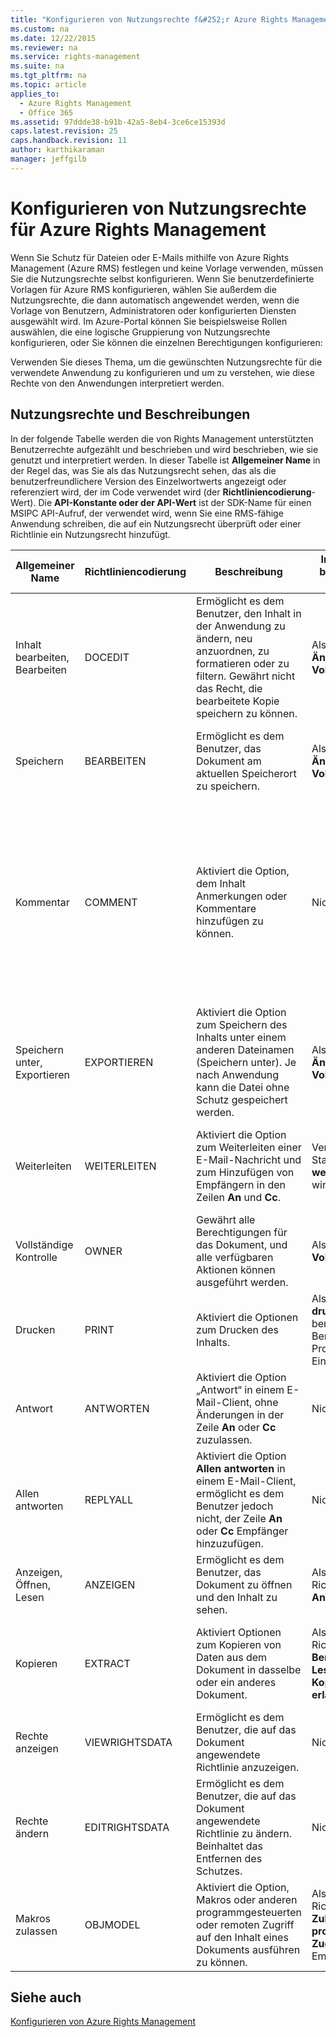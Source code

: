 ```yaml
---
title: "Konfigurieren von Nutzungsrechte f&#252;r Azure Rights Management"
ms.custom: na
ms.date: 12/22/2015
ms.reviewer: na
ms.service: rights-management
ms.suite: na
ms.tgt_pltfrm: na
ms.topic: article
applies_to: 
  - Azure Rights Management
  - Office 365
ms.assetid: 97ddde38-b91b-42a5-8eb4-3ce6ce15393d
caps.latest.revision: 25
caps.handback.revision: 11
author: karthikaraman
manager: jeffgilb
---
```

# Konfigurieren von Nutzungsrechte f&#252;r Azure Rights Management
Wenn Sie Schutz für Dateien oder E-Mails mithilfe von Azure Rights Management (Azure RMS) festlegen und keine Vorlage verwenden, müssen Sie die Nutzungsrechte selbst konfigurieren. Wenn Sie benutzerdefinierte Vorlagen für Azure RMS konfigurieren, wählen Sie außerdem die Nutzungsrechte, die dann automatisch angewendet werden, wenn die Vorlage von Benutzern, Administratoren oder konfigurierten Diensten ausgewählt wird. Im Azure-Portal können Sie beispielsweise Rollen auswählen, die eine logische Gruppierung von Nutzungsrechte konfigurieren, oder Sie können die einzelnen Berechtigungen konfigurieren:

Verwenden Sie dieses Thema, um die gewünschten Nutzungsrechte für die verwendete Anwendung zu konfigurieren und um zu verstehen, wie diese Rechte von den Anwendungen interpretiert werden.

## Nutzungsrechte und Beschreibungen
In der folgende Tabelle werden die von Rights Management unterstützten Benutzerrechte aufgezählt und beschrieben und wird beschrieben, wie sie genutzt und interpretiert werden. In dieser Tabelle ist **Allgemeiner Name** in der Regel das, was Sie als das Nutzungsrecht sehen, das als die benutzerfreundlichere Version des Einzelwortwerts angezeigt oder referenziert wird, der im Code verwendet wird (der **Richtliniencodierung**-Wert). Die **API-Konstante oder der API-Wert** ist der SDK-Name für einen MSIPC API-Aufruf, der verwendet wird, wenn Sie eine RMS-fähige Anwendung schreiben, die auf ein Nutzungsrecht überprüft oder einer Richtlinie ein Nutzungsrecht hinzufügt.

|Allgemeiner Name|Richtliniencodierung|Beschreibung|Implementierung in benutzerdefinierten Office-Rechten|Name des Azure-Portals|Name in den AD RMS-Vorlagen|API-Konstante oder API-Wert|Zusätzliche Informationen|
|--------------------|------------------------|----------------|---------------------------------------------------------|--------------------------|-------------------------------|-------------------------------|-----------------------------|
|Inhalt bearbeiten, Bearbeiten|DOCEDIT|Ermöglicht es dem Benutzer, den Inhalt in der Anwendung zu ändern, neu anzuordnen, zu formatieren oder zu filtern. Gewährt nicht das Recht, die bearbeitete Kopie speichern zu können.|Als Teil der Optionen **Ändern** und **Vollzugriff**.|**Inhalt bearbeiten**|**Bearbeiten**|Nicht verfügbar|In Office-Anwendungen ermöglicht dieses Recht es den Benutzern auch, das Dokument zu speichern.|
|Speichern|BEARBEITEN|Ermöglicht es dem Benutzer, das Dokument am aktuellen Speicherort zu speichern.|Als Teil der Optionen **Ändern** und **Vollzugriff**.|**Datei speichern**|**Speichern**|IPC_GENERIC_WRITEL"EDIT"|In Office-Anwendungen ermöglicht dieses Recht es den Benutzern auch, das Dokument zu ändern.|
|Kommentar|COMMENT|Aktiviert die Option, dem Inhalt Anmerkungen oder Kommentare hinzufügen zu können.|Nicht implementiert.|Nicht implementiert.|Nicht implementiert.|IPC_GENERIC_COMMENTL"COMMENT"|Dieses Recht ist im SDK verfügbar, ist als eine Ad-hoc-Richtlinie im RMS-Schutz-Modul (RMSProtection) für Windows PowerShell verfügbar und wurde in einigen Anwendungen von Softwarelieferanten implementiert. Es wird allerdings nicht häufig verwendet und wird derzeit nicht vom Office-Anwendungen unterstützt.|
|Speichern unter, Exportieren|EXPORTIEREN|Aktiviert die Option zum Speichern des Inhalts unter einem anderen Dateinamen (Speichern unter). Je nach Anwendung kann die Datei ohne Schutz gespeichert werden.|Als Teil der Optionen **Ändern** und **Vollzugriff**.|**Inhalt exportieren (Speichern unter)**|**Exportieren (Speichern unter)**|IPC_GENERIC_EXPORTL"EXPORT"|Durch dieses Recht hat der Benutzer auch die Möglichkeit, andere Exportoptionen in Anwendungen auszuführen, beispielsweise **An OneNote senden**.|
|Weiterleiten|WEITERLEITEN|Aktiviert die Option zum Weiterleiten einer E-Mail-Nachricht und zum Hinzufügen von Empfängern in den Zeilen **An** und **Cc**.|Verweigert, wenn die Standardrichtlinie **Nicht weiterleiten** verwendet wird.|**Weiterleiten**|**Weiterleiten**|IPC_EMAIL_FORWARDL"FORWARD"|Gestattet es dem Weiterleiter nicht, anderen Benutzern Berechtigungen als Teil des Weiterleitungsvorgangs zu gewähren.|
|Vollständige Kontrolle|OWNER|Gewährt alle Berechtigungen für das Dokument, und alle verfügbaren Aktionen können ausgeführt werden.|Als benutzerdefinierte **Vollzugriff**-Option.|**Vollständige Kontrolle**|**Vollständige Kontrolle**|IPC_GENERIC_ALLL"OWNER"|Umfasst die Möglichkeit, den Schutz zu entfernen.|
|Drucken|PRINT|Aktiviert die Optionen zum Drucken des Inhalts.|Als Option **Inhalt drucken** in benutzerdefinierten Berechtigungen. Keine Pro-Empfänger-Einstellung.|**Drucken**|**Drucken**|IPC_GENERIC_PRINTL"PRINT|Keine weiteren Informationen|
|Antwort|ANTWORTEN|Aktiviert die Option „Antwort“ in einem E-Mail-Client, ohne Änderungen in der Zeile **An** oder **Cc** zuzulassen.|Nicht verfügbar|**Antwort**|**Antwort**|IPC_EMAIL_REPLY|Keine weiteren Informationen|
|Allen antworten|REPLYALL|Aktiviert die Option **Allen antworten** in einem E-Mail-Client, ermöglicht es dem Benutzer jedoch nicht, der Zeile **An** oder **Cc** Empfänger hinzuzufügen.|Nicht verfügbar|**Allen antworten**|**Allen antworten**|IPC_EMAIL_REPLYALLL"REPLYALL"|Keine weiteren Informationen|
|Anzeigen, Öffnen, Lesen|ANZEIGEN|Ermöglicht es dem Benutzer, das Dokument zu öffnen und den Inhalt zu sehen.|Als benutzerdefinierte Richtlinie **Lesen**, Option **Anzeigen**.|**Inhalt anzeigen**|**Anzeigen**|IPC_GENERIC_READL"VIEW"|Keine weiteren Informationen|
|Kopieren|EXTRACT|Aktiviert Optionen zum Kopieren von Daten aus dem Dokument in dasselbe oder ein anderes Dokument.|Als benutzerdefinierte Richtlinienoption **Benutzern mit Lesezugriff das Kopieren des Inhalts erlauben**.|**Inhalt kopieren und extrahieren**|**Extract**|IPC_GENERIC_EXTRACTL"EXTRACT"|In einigen Anwendungen ermöglicht es auch, dass das gesamte Dokument ungeschützt gespeichert werden kann.|
|Rechte anzeigen|VIEWRIGHTSDATA|Ermöglicht es dem Benutzer, die auf das Dokument angewendete Richtlinie anzuzeigen.|Nicht implementiert.|**Zugewiesene Rechte anzeigen**|**Rechte anzeigen**|IPC_READ_RIGHTSL"VIEWRIGHTSDATA"|Von einigen Anwendungen ignoriert.|
|Rechte ändern|EDITRIGHTSDATA|Ermöglicht es dem Benutzer, die auf das Dokument angewendete Richtlinie zu ändern. Beinhaltet das Entfernen des Schutzes.|Nicht implementiert.|**Rechte ändern**|**Rechte bearbeiten**|IPC_WRITE_RIGHTSL"EDITRIGHTSDATA"|Keine weiteren Informationen|
|Makros zulassen|OBJMODEL|Aktiviert die Option, Makros oder anderen programmgesteuerten oder remoten Zugriff auf den Inhalt eines Dokuments ausführen zu können.|Als benutzerdefinierte Richtlinienoption zum **Zulassen von programmgesteuertem Zugriff**. Keine Pro-Empfänger-Einstellung.|**Makros zulassen**|**Makros zulassen**|Nicht verfügbar|Keine weiteren Informationen|

## Siehe auch
[Konfigurieren von Azure Rights Management](../../ems/AADRightsMgmt/Configuring-Azure-Rights-Management.md)

